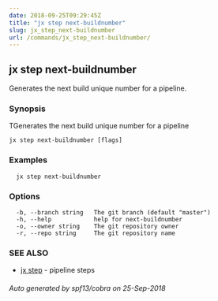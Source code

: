 ```yaml
---
date: 2018-09-25T09:29:45Z
title: "jx step next-buildnumber"
slug: jx_step_next-buildnumber
url: /commands/jx_step_next-buildnumber/
---
```

## jx step next-buildnumber

Generates the next build unique number for a pipeline.

### Synopsis

TGenerates the next build unique number for a pipeline

```
jx step next-buildnumber [flags]
```

### Examples

```
  jx step next-buildnumber
```

### Options

```
  -b, --branch string   The git branch (default "master")
  -h, --help            help for next-buildnumber
  -o, --owner string    The git repository owner
  -r, --repo string     The git repository name
```

### SEE ALSO

* [jx step](/commands/jx_step/)	 - pipeline steps

###### Auto generated by spf13/cobra on 25-Sep-2018
